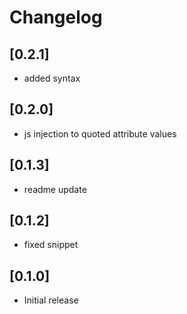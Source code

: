 # Changelog

## [0.2.1]
* added syntax
## [0.2.0]
* js injection to quoted attribute values
## [0.1.3]
* readme update
## [0.1.2]
* fixed snippet
## [0.1.0]
* Initial release